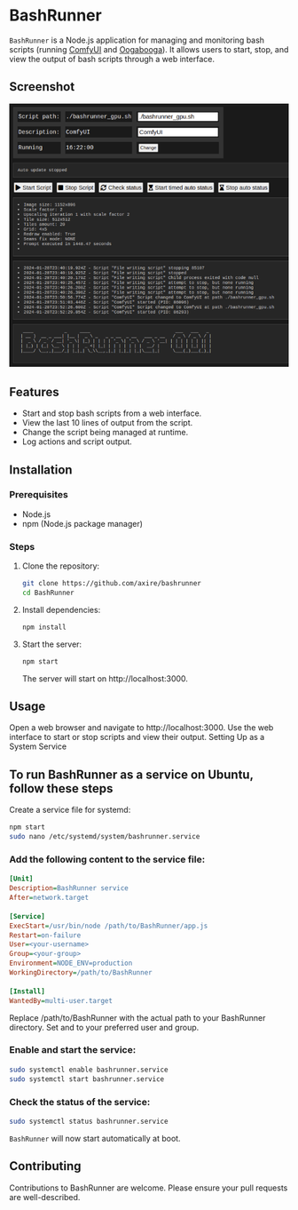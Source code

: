 # BashRunner

`BashRunner` is a Node.js application for managing and monitoring bash scripts (running [ComfyUI](https://github.com/comfyanonymous/ComfyUI) and [Oogabooga](https://github.com/oobabooga/text-generation-webui)). It allows users to start, stop, and view the output of bash scripts through a web interface.

## Screenshot
![image](BashRunner2024-01-29__17-14-48.png)

## Features

- Start and stop bash scripts from a web interface.
- View the last 10 lines of output from the script.
- Change the script being managed at runtime.
- Log actions and script output.

## Installation

### Prerequisites
- Node.js
- npm (Node.js package manager)

### Steps

1. Clone the repository:
   ``` bash
   git clone https://github.com/axire/bashrunner
   cd BashRunner
   ```

2. Install dependencies:
   ``` bash
   npm install
   ```

3. Start the server:

   ``` bash
   npm start
   ```
   The server will start on http://localhost:3000.


## Usage
Open a web browser and navigate to http://localhost:3000.
Use the web interface to start or stop scripts and view their output.
Setting Up as a System Service


## To run BashRunner as a service on Ubuntu, follow these steps
Create a service file for systemd:

   ``` bash
   npm start
   sudo nano /etc/systemd/system/bashrunner.service
   ```

### Add the following content to the service file:

   ``` ini
   [Unit]
   Description=BashRunner service
   After=network.target

   [Service]
   ExecStart=/usr/bin/node /path/to/BashRunner/app.js
   Restart=on-failure
   User=<your-username>
   Group=<your-group>
   Environment=NODE_ENV=production
   WorkingDirectory=/path/to/BashRunner

   [Install]
   WantedBy=multi-user.target
   ```

Replace /path/to/BashRunner with the actual path to your BashRunner directory. Set <your-username> and <your-group> to your preferred user and group.

### Enable and start the service:

```bash
sudo systemctl enable bashrunner.service
sudo systemctl start bashrunner.service
```

### Check the status of the service:

```bash
sudo systemctl status bashrunner.service
```
`BashRunner` will now start automatically at boot.

## Contributing
Contributions to BashRunner are welcome. Please ensure your pull requests are well-described.